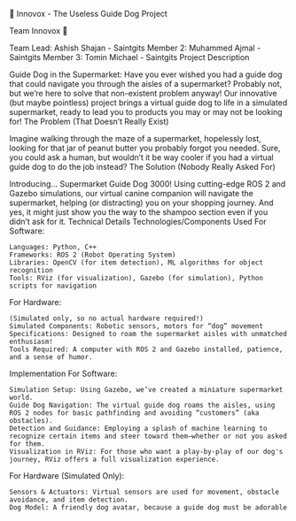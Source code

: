 🐶 Innovox - The Useless Guide Dog Project


Team Innovox 🐾

Team Lead: Ashish Shajan - Saintgits
Member 2: Muhammed Ajmal - Saintgits
Member 3: Tomin Michael - Saintgits
Project Description

Guide Dog in the Supermarket:
Have you ever wished you had a guide dog that could navigate you through the aisles of a supermarket? Probably not, but we’re here to solve that non-existent problem anyway! Our innovative (but maybe pointless) project brings a virtual guide dog to life in a simulated supermarket, ready to lead you to products you may or may not be looking for!
The Problem (That Doesn’t Really Exist)

Imagine walking through the maze of a supermarket, hopelessly lost, looking for that jar of peanut butter you probably forgot you needed. Sure, you could ask a human, but wouldn’t it be way cooler if you had a virtual guide dog to do the job instead?
The Solution (Nobody Really Asked For)

Introducing... Supermarket Guide Dog 3000! Using cutting-edge ROS 2 and Gazebo simulations, our virtual canine companion will navigate the supermarket, helping (or distracting) you on your shopping journey. And yes, it might just show you the way to the shampoo section even if you didn’t ask for it.
Technical Details
Technologies/Components Used
For Software:

    Languages: Python, C++
    Frameworks: ROS 2 (Robot Operating System)
    Libraries: OpenCV (for item detection), ML algorithms for object recognition
    Tools: RViz (for visualization), Gazebo (for simulation), Python scripts for navigation

For Hardware:

    (Simulated only, so no actual hardware required!)
    Simulated Components: Robotic sensors, motors for “dog” movement
    Specifications: Designed to roam the supermarket aisles with unmatched enthusiasm!
    Tools Required: A computer with ROS 2 and Gazebo installed, patience, and a sense of humor.

Implementation
For Software:

    Simulation Setup: Using Gazebo, we’ve created a miniature supermarket world.
    Guide Dog Navigation: The virtual guide dog roams the aisles, using ROS 2 nodes for basic pathfinding and avoiding “customers” (aka obstacles).
    Detection and Guidance: Employing a splash of machine learning to recognize certain items and steer toward them—whether or not you asked for them.
    Visualization in RViz: For those who want a play-by-play of our dog's journey, RViz offers a full visualization experience.

For Hardware (Simulated Only):

    Sensors & Actuators: Virtual sensors are used for movement, obstacle avoidance, and item detection.
    Dog Model: A friendly dog avatar, because a guide dog must be adorable
